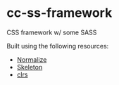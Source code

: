 # cc-ss-framework
CSS framework w/ some SASS

Built using the following resources:

- [Normalize][1]
- [Skeleton][2]
- [clrs][3]

[1]:https://necolas.github.io/normalize.css/
[2]:http://getskeleton.com/
[3]:http://clrs.cc
